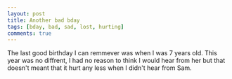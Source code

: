 ```yaml
---
layout: post
title: Another bad bday
tags: [bday, bad, sad, lost, hurting]
comments: true
---
```

The last good birthday I can remmever was when I was 7 years old. This year was no diffrent, I had no reason to think I would hear from her but that doesn't meant that it hurt any less when I didn't hear from Sam.